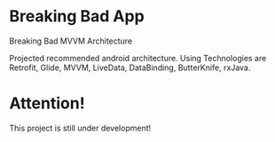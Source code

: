 # Breaking Bad App
Breaking Bad MVVM Architecture

Projected recommended android architecture. Using Technologies are Retrofit, Glide, MVVM, LiveData, DataBinding, ButterKnife, rxJava.


# Attention!

This project is still under development!
